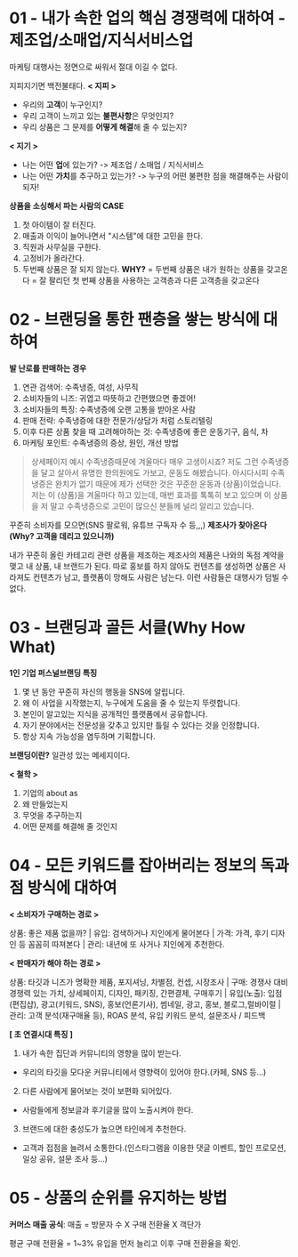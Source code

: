 # 01 - 내가 속한 업의 핵심 경쟁력에 대하여 - 제조업/소매업/지식서비스업

마케팅 대행사는 정면으로 싸워서 절대 이길 수 없다.

지피지기면 백전불태다.
**< 지피 >**
 - 우리의 **고객**이 누구인지?
 - 우리 고객이 느끼고 있는 **불편사항**은 무엇인지?
 - 우리 상품은 그 문제를 **어떻게 해결**해 줄 수 있는지?

**< 지기 >**
 - 나는 어떤 **업**에 있는가? -> 제조업 / 소매업 / 지식서비스
 - 나는 어떤 **가치**를 추구하고 있는가?  ->  누구의 어떤 불편한 점을 해결해주는 사람이 되자!

**상품을 소싱해서 파는 사람의 CASE**
1. 첫 아이템이 잘 터진다.
2. 매출과 이익이 늘어나면서 "시스템"에 대한 고민을 한다.
3. 직원과 사무실을 구한다.
4. 고정비가 올라간다.
5. 두번째 상품은 잘 되지 않는다.
**WHY?** =  두번째 상품은 내가 원하는 상품을 갖고온다 = 잘 팔리던 첫 번째 상품을 사용하는 고객층과 다른 고객층을 갖고온다

# 02 - 브랜딩을 통한 팬층을 쌓는 방식에 대하여

**발 난로를 판매하는 경우**
1. 연관 검색어: 수족냉증, 여성, 사무직
2. 소비자들의 니즈: 귀엽고 따뜻하고 간편했으면 좋겠어!
3. 소비자들의 특징: 수족냉증에 오랜 고통을 받아온 사람
4. 판매 전략: 수족냉증에 대한 전문가/상담가 처럼 스토리텔링
5. 이후 다른 상품 찾을 때 고려해야하는 것: 수족냉증에 좋은 운동기구, 음식, 차
6. 마케팅 포인트: 수족냉증의 증상, 원인, 개선 방법

 > 상세페이지 예시
수족냉증때문에 겨울마다 매우 고생이시죠?
저도 그런 수족냉증을 달고 살아서 유명한 한의원에도 가보고, 운동도 해봤습니다.
아시다시피 수족냉증은 완치가 없기 때문에 제가 선택한 것은 꾸준한 운동과 (상품)이었습니다.
저는 이 (상품)을 겨울마다 하고 있는데, 매번 효과를 톡톡히 보고 있으며 이 상품을 저 말고 수족냉증으로 고민이 많으신 분들께 널리 알리고 있습니다.
 
꾸준히 소비자를 모으면(SNS 팔로워, 유튜브 구독자 수 등,,,) **제조사가 찾아온다 (Why? 고객을 데리고 있으니까)**

내가 꾸준히 올린 카테고리 관련 상품을 제조하는 제조사의 제품은 나와의 독점 계약을 맺고 내 상품, 내 브랜드가 된다.
따로 홍보를 하지 않아도 컨텐츠를 생성하면 상품은 사라져도 컨텐츠가 남고, 플랫폼이 망해도 사람은 남는다.
이런 사람들은 대행사가 덤빌 수 없다.
 
 # 03 - 브랜딩과 골든 서클(Why How What)
 
**1인 기업 퍼스널브랜딩 특징**
 1. 몇 년 동안 꾸준히 자신의 행동을 SNS에 알립니다.
 2. 왜 이 사업을 시작했는지, 누구에게 도움을 줄 수 있는지 뚜렷합니다.
 3. 본인이 알고있는 지식을 공개적인 플랫폼에서 공유합니다.
 4. 자기 분야에서는 전문성을 갖추고 있지만 틀릴 수 있다는 것을 인정합니다.
 5. 항상 지속 가능성을 염두하며 기획합니다.
 
**브랜딩이란?** 일관성 있는 메세지이다.

**< 철학 >**
1. 기업의 about as
2. 왜 만들었는지
3. 무엇을 추구하는지
4. 어떤 문제를 해결해 줄 것인지

# 04 - 모든 키워드를 잡아버리는 정보의 독과점 방식에 대하여

**< 소비자가 구매하는 경로 >**

상품: 좋은 제품 없을까?
 |
유입: 검색하거나 지인에게 물어본다
 |
가격: 가격, 후기 디자인 등 꼼꼼히 따져본다
 |
관리: 내년에 또 사거나 지인에게 추천한다.

**< 판매자가 해야 하는 경로 >**

상품: 타깃과 니즈가 명확한 제품, 포지셔닝, 차별점, 컨셉, 시장조사
 |
구매: 경쟁사 대비 경쟁력 있는 가치, 상세페이지, 디자인, 패키징, 간편결제, 구매후기
 |
유입(노출): 입점(편집샵), 광고(키워드, SNS), 홍보(언론기사), 썸네일, 광고, 홍보, 블로그,럴바이럴
 |
관리: 고객 분석(재구매율 등), ROAS 분석, 유입 키워드 분석, 설문조사 / 피드백

**[ 초 연결시대 특징 ]**
1. 내가 속한 집단과 커뮤니티의 영향을 많이 받는다.
  - 우리의 타깃을 모다운 커뮤니티에서 영향력이 있어야 한다.(카페, SNS 등...)
2. 다른 사람에게 물어보는 것이 보편화 되어있다.
  - 사람들에게 정보글과 후기글을 많이 노출시켜야 한다.
3. 브랜드에 대한 충성도가 높으면 타인에게 추천한다.
  - 고객과 접점을 늘려서 소통한다.(인스타그램을 이용한 댓글 이벤트, 할인 프로모션, 일상 공유, 설문 조사 등...)

# 05 - 상품의 순위를 유지하는 방법

**커머스 매출 공식**: 매출 = 방문자 수 X 구매 전환율 X 객단가

평균 구매 전환율 = 1~3%
유입을 먼저 늘리고 이후 구매 전환율을 확인.
